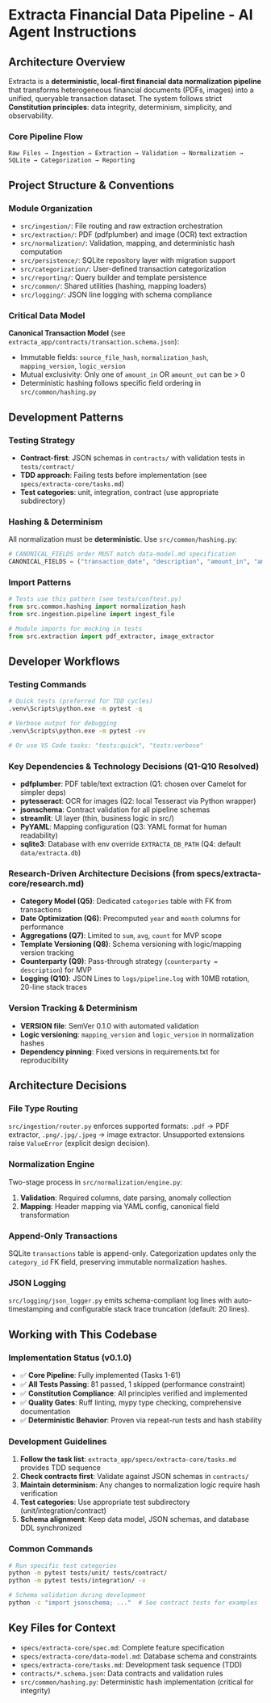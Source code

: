 # Extracta Financial Data Pipeline - AI Agent Instructions

## Architecture Overview
Extracta is a **deterministic, local-first financial data normalization pipeline** that transforms heterogeneous financial documents (PDFs, images) into a unified, queryable transaction dataset. The system follows strict **Constitution principles**: data integrity, determinism, simplicity, and observability.

### Core Pipeline Flow
```
Raw Files → Ingestion → Extraction → Validation → Normalization → SQLite → Categorization → Reporting
```

## Project Structure & Conventions

### Module Organization
- `src/ingestion/`: File routing and raw extraction orchestration
- `src/extraction/`: PDF (pdfplumber) and image (OCR) text extraction
- `src/normalization/`: Validation, mapping, and deterministic hash computation
- `src/persistence/`: SQLite repository layer with migration support
- `src/categorization/`: User-defined transaction categorization
- `src/reporting/`: Query builder and template persistence
- `src/common/`: Shared utilities (hashing, mapping loaders)
- `src/logging/`: JSON line logging with schema compliance

### Critical Data Model
**Canonical Transaction Model** (see `extracta_app/contracts/transaction.schema.json`):
- Immutable fields: `source_file_hash`, `normalization_hash`, `mapping_version`, `logic_version`
- Mutual exclusivity: Only one of `amount_in` OR `amount_out` can be > 0
- Deterministic hashing follows specific field ordering in `src/common/hashing.py`

## Development Patterns

### Testing Strategy
- **Contract-first**: JSON schemas in `contracts/` with validation tests in `tests/contract/`
- **TDD approach**: Failing tests before implementation (see `specs/extracta-core/tasks.md`)
- **Test categories**: unit, integration, contract (use appropriate subdirectory)

### Hashing & Determinism
All normalization must be **deterministic**. Use `src/common/hashing.py`:
```python
# CANONICAL_FIELDS order MUST match data-model.md specification
CANONICAL_FIELDS = ("transaction_date", "description", "amount_in", "amount_out", ...)
```

### Import Patterns
```python
# Tests use this pattern (see tests/conftest.py)
from src.common.hashing import normalization_hash
from src.ingestion.pipeline import ingest_file

# Module imports for mocking in tests
from src.extraction import pdf_extractor, image_extractor
```

## Developer Workflows

### Testing Commands
```bash
# Quick tests (preferred for TDD cycles)
.venv\Scripts\python.exe -m pytest -q

# Verbose output for debugging
.venv\Scripts\python.exe -m pytest -vv

# Or use VS Code tasks: "tests:quick", "tests:verbose"
```

### Key Dependencies & Technology Decisions (Q1-Q10 Resolved)
- **pdfplumber**: PDF table/text extraction (Q1: chosen over Camelot for simpler deps)
- **pytesseract**: OCR for images (Q2: local Tesseract via Python wrapper)
- **jsonschema**: Contract validation for all pipeline schemas
- **streamlit**: UI layer (thin, business logic in src/)
- **PyYAML**: Mapping configuration (Q3: YAML format for human readability)
- **sqlite3**: Database with env override `EXTRACTA_DB_PATH` (Q4: default `data/extracta.db`)

### Research-Driven Architecture Decisions (from specs/extracta-core/research.md)
- **Category Model (Q5)**: Dedicated `categories` table with FK from transactions
- **Date Optimization (Q6)**: Precomputed `year` and `month` columns for performance
- **Aggregations (Q7)**: Limited to `sum`, `avg`, `count` for MVP scope
- **Template Versioning (Q8)**: Schema versioning with logic/mapping version tracking
- **Counterparty (Q9)**: Pass-through strategy (`counterparty = description`) for MVP
- **Logging (Q10)**: JSON Lines to `logs/pipeline.log` with 10MB rotation, 20-line stack traces

### Version Tracking & Determinism
- **VERSION file**: SemVer 0.1.0 with automated validation
- **Logic versioning**: `mapping_version` and `logic_version` in normalization hashes
- **Dependency pinning**: Fixed versions in requirements.txt for reproducibility

## Architecture Decisions

### File Type Routing
`src/ingestion/router.py` enforces supported formats: `.pdf` → PDF extractor, `.png/.jpg/.jpeg` → image extractor. Unsupported extensions raise `ValueError` (explicit design decision).

### Normalization Engine
Two-stage process in `src/normalization/engine.py`:
1. **Validation**: Required columns, date parsing, anomaly collection
2. **Mapping**: Header mapping via YAML config, canonical field transformation

### Append-Only Transactions
SQLite `transactions` table is append-only. Categorization updates only the `category_id` FK field, preserving immutable normalization hashes.

### JSON Logging
`src/logging/json_logger.py` emits schema-compliant log lines with auto-timestamping and configurable stack trace truncation (default: 20 lines).

## Working with This Codebase

### Implementation Status (v0.1.0)
- ✅ **Core Pipeline**: Fully implemented (Tasks 1-61)
- ✅ **All Tests Passing**: 81 passed, 1 skipped (performance constraint)
- ✅ **Constitution Compliance**: All principles verified and implemented
- ✅ **Quality Gates**: Ruff linting, mypy type checking, comprehensive documentation
- ✅ **Deterministic Behavior**: Proven via repeat-run tests and hash stability

### Development Guidelines
1. **Follow the task list**: `extracta_app/specs/extracta-core/tasks.md` provides TDD sequence
2. **Check contracts first**: Validate against JSON schemas in `contracts/`
3. **Maintain determinism**: Any changes to normalization logic require hash verification
4. **Test categories**: Use appropriate test subdirectory (unit/integration/contract)
5. **Schema alignment**: Keep data model, JSON schemas, and database DDL synchronized

### Common Commands
```bash
# Run specific test categories
python -m pytest tests/unit/ tests/contract/
python -m pytest tests/integration/ -v

# Schema validation during development
python -c "import jsonschema; ..."  # See contract tests for examples
```

## Key Files for Context
- `specs/extracta-core/spec.md`: Complete feature specification
- `specs/extracta-core/data-model.md`: Database schema and constraints  
- `specs/extracta-core/tasks.md`: Development task sequence (TDD)
- `contracts/*.schema.json`: Data contracts and validation rules
- `src/common/hashing.py`: Deterministic hash implementation (critical for integrity)